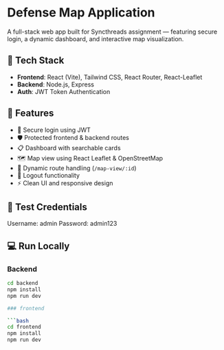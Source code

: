 # Defense Map Application

A full-stack web app built for Syncthreads assignment — featuring secure login, a dynamic dashboard, and interactive map visualization.

## 🔧 Tech Stack

- **Frontend**: React (Vite), Tailwind CSS, React Router, React-Leaflet
- **Backend**: Node.js, Express
- **Auth**: JWT Token Authentication

## 🚀 Features

- 🔐 Secure login using JWT
- 🛡️ Protected frontend & backend routes
- 📋 Dashboard with searchable cards
- 🗺️ Map view using React Leaflet & OpenStreetMap
- 📍 Dynamic route handling (`/map-view/:id`)
- 🚪 Logout functionality
- ⚡ Clean UI and responsive design

## 🧪 Test Credentials

Username: admin
Password: admin123

## 💻 Run Locally

### Backend

````bash
cd backend
npm install
npm run dev

### frontend

```bash
cd frontend
npm install
npm run dev

````
